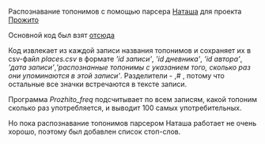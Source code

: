 Распознавание топонимов с помощью парсера [Наташа](http://natasha.readthedocs.io/ru/latest/#) для проекта [Прожито](http://prozhito.org/)


Основной код был взят [отсюда](https://github.com/ZalinaAtnagulova/Prozhito_pers_recognition)


Код извлекает из каждой записи названия топонимов и сохраняет их в csv-файл *places.csv* в формате 
*'id записи'*, *'id дневника'*, *'id автора'*, *'дата записи'*,*'распознанные топонимы с указанием того, сколько раз они упоминаются в этой записи'*. 
Разделители - ,# , потому что остальные все значки встречаются в тексте записи.


Программа *Prozhito_freq* подсчитывает по всем записям, какой топоним сколько раз употребляется, и выводит 100 самых употребительных.


Но пока распознавание топонимов парсером Наташа работает не очень хорошо, поэтому был добавлен список стоп-слов.
